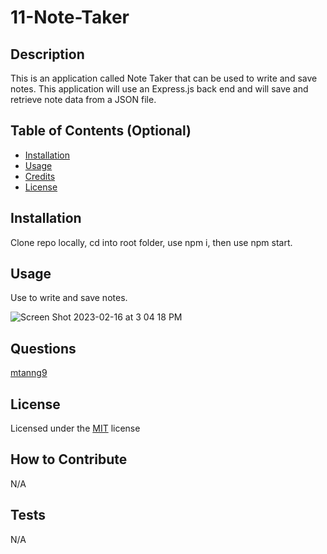 
# 11-Note-Taker 


## Description
This is an application called Note Taker that can be used to write and save notes. 
This application will use an Express.js back end and will save and retrieve note data from a JSON file.

## Table of Contents (Optional)

- [Installation](#installation)
- [Usage](#usage)
- [Credits](#credits)
- [License](#license)

## Installation

Clone repo locally, cd into root folder, use npm i, then use npm start.


## Usage
Use to write and save notes. 

![Screen Shot 2023-02-16 at 3 04 18 PM](https://user-images.githubusercontent.com/118089627/219475653-7b59fa98-baab-45b5-9fa3-6b110869e441.png)

## Questions

[mtanng9](https://github.com/mtanng9)


## License

Licensed under the [MIT](https://choosealicense.com/licenses/mit/) license  


## How to Contribute

N/A

## Tests

N/A
